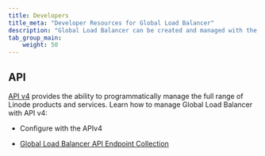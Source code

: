 ```yaml
---
title: Developers
title_meta: "Developer Resources for Global Load Balancer"
description: "Global Load Balancer can be created and managed with the APIv4."
tab_group_main:
    weight: 50
---
```


## API

[API v4](/docs/api) provides the ability to programmatically manage the full range of Linode products and services. Learn how to manage Global Load Balancer with API v4:

- Configure with the APIv4

- [Global Load Balancer API Endpoint Collection](/docs/api/)